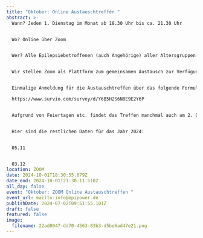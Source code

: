 ```yaml
---
title: "Oktober: Online Austauschtreffen "
abstract: >-
  Wann? Jeden 1. Dienstag im Monat ab 18.30 Uhr bis ca. 21.30 Uhr 


  Wo? Online über Zoom


  Wer? Alle Epilepsiebetroffenen (auch Angehörige) aller Altersgruppen


  Wir stellen Zoom als Plattform zum gemeinsamen Austausch zur Verfügung. Die Teilnehmer können in themenspezifische Breakoutsessions, um über alle verschiedenen Themen rund um Epilepsie, aber auch Privates zu diskutieren. Wir haben eine sehr lockere Atmosphäre und jeder kann kommen und gehen, wie es persönlich am angenehmsten ist.


  Einmalige Anmeldung für die Austauschtreffen über das folgende Formular:

  https://www.survio.com/survey/d/Y6B5H2S6N8E9E2Y6P


  Aufgrund von Feiertagen etc. findet das Treffen manchmal auch am 2. Dienstag statt. 


  Hier sind die restlichen Daten für das Jahr 2024:


  05.11


  03.12
location: ZOOM
date: 2024-10-01T18:30:55.079Z
date_end: 2024-10-01T21:30:11.510Z
all_day: false
event: "Oktober: ZOOM Online Austauschtreffen "
event_url: mailto:info@epipower.de
publishDate: 2024-07-02T09:51:55.101Z
draft: false
featured: false
image:
  filename: 22ad0047-dd70-4563-83b3-d5be6ad47e21.png
---
```

